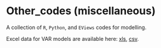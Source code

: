# Other_codes (miscellaneous)

A collection of `R`, `Python`, and `EViews` codes for modelling.

Excel data for VAR models are available here: [xls](https://www.dropbox.com/s/elvq30l3xsosho2/data_var.xls?dl=0), [csv](https://www.dropbox.com/s/tnq6qgp9el8dxrw/data_var.csv?dl=0).

